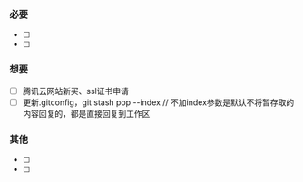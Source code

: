 ### 必要

- [ ] 
- [ ] 

### 想要

- [ ] 腾讯云网站新买、ssl证书申请
- [ ] 更新.gitconfig，git stash pop --index // 不加index参数是默认不将暂存取的内容回复的，都是直接回复到工作区

### 其他

- [ ] 
- [ ] 

